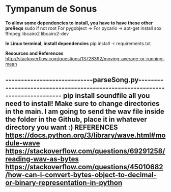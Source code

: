 # Tympanum de Sonus

**To allow some dependencies to install, you have to have these other preReqs** 
sudo if not root 
For pygobject -> For pycario -> 
apt-get install sox ffmpeg libcairo2 libcairo2-dev

**In Linux terminal, install dependencies** 
pip install -r requirements.txt 

**Resources and References**
http://stackoverflow.com/questions/13728392/moving-average-or-running-mean

----------------------------parseSong.py-----------------------------------------------------------------------------
pip install soundfile
all you need to install! Make sure to change directories in the main. 
I am going to send the wav file inside the folder in the Github, place it in whatever directory you want :)
REFERENCES
https://docs.python.org/3/library/wave.html#module-wave
https://stackoverflow.com/questions/69291258/reading-wav-as-bytes
https://stackoverflow.com/questions/45010682/how-can-i-convert-bytes-object-to-decimal-or-binary-representation-in-python
-----------------------------------------------------------------------------------------------------------------------